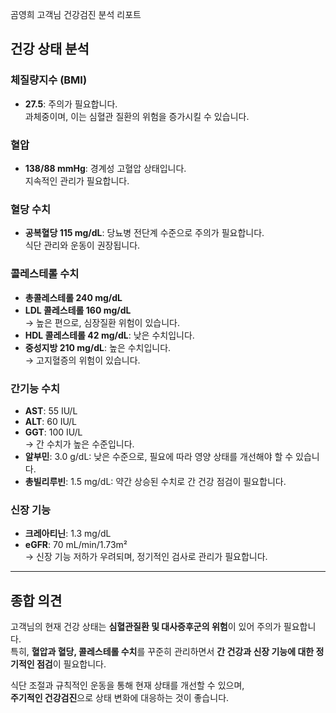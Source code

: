 곰영희 고객님 건강검진 분석 리포트

## 건강 상태 분석

### 체질량지수 (BMI)

- **27.5**: 주의가 필요합니다.  
  과체중이며, 이는 심혈관 질환의 위험을 증가시킬 수 있습니다.

### 혈압

- **138/88 mmHg**: 경계성 고혈압 상태입니다.  
  지속적인 관리가 필요합니다.

### 혈당 수치

- **공복혈당 115 mg/dL**: 당뇨병 전단계 수준으로 주의가 필요합니다.  
  식단 관리와 운동이 권장됩니다.

### 콜레스테롤 수치

- **총콜레스테롤 240 mg/dL**
- **LDL 콜레스테롤 160 mg/dL**  
  → 높은 편으로, 심장질환 위험이 있습니다.
- **HDL 콜레스테롤 42 mg/dL**: 낮은 수치입니다.
- **중성지방 210 mg/dL**: 높은 수치입니다.  
  → 고지혈증의 위험이 있습니다.

### 간기능 수치

- **AST**: 55 IU/L
- **ALT**: 60 IU/L
- **GGT**: 100 IU/L  
  → 간 수치가 높은 수준입니다.
- **알부민**: 3.0 g/dL: 낮은 수준으로, 필요에 따라 영양 상태를 개선해야 할 수 있습니다.
- **총빌리루빈**: 1.5 mg/dL: 약간 상승된 수치로 간 건강 점검이 필요합니다.

### 신장 기능

- **크레아티닌**: 1.3 mg/dL
- **eGFR**: 70 mL/min/1.73m²  
  → 신장 기능 저하가 우려되며, 정기적인 검사로 관리가 필요합니다.

---

## 종합 의견

고객님의 현재 건강 상태는 **심혈관질환 및 대사증후군의 위험**이 있어 주의가 필요합니다.  
특히, **혈압과 혈당, 콜레스테롤 수치**를 꾸준히 관리하면서 **간 건강과 신장 기능에 대한 정기적인 점검**이 필요합니다.

식단 조절과 규칙적인 운동을 통해 현재 상태를 개선할 수 있으며,  
**주기적인 건강검진**으로 상태 변화에 대응하는 것이 좋습니다.
